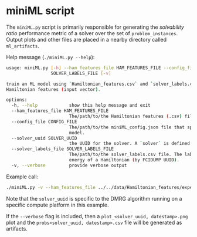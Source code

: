 # miniML script


The `miniML.py` script is primarily responsible for generating the *solvability ratio* performance metric of a solver over the set of `problem_instances`.   Output plots and other files are placed in a nearby directory called `ml_artifacts`. 


Help message (`./miniML.py --help`):

```bash
usage: miniML.py [-h] --ham_features_file HAM_FEATURES_FILE --config_file CONFIG_FILE --solver_uuid SOLVER_UUID --solver_labels_file
                 SOLVER_LABELS_FILE [-v]

train an ML model using `Hamiltonian_features.csv` and `solver_labels.csv`. The model attempts to predict the True/False solvability of a set of
Hamiltonian features (input vector).

options:
  -h, --help            show this help message and exit
  --ham_features_file HAM_FEATURES_FILE
                        The/path/to/the Hamiltonian features (.csv) file. Hamiltonian features are solver-agnostic.
  --config_file CONFIG_FILE
                        The/path/to/the miniML_config.json file that specifies the Hamiltonian features that should be considered for the ML
                        model.
  --solver_uuid SOLVER_UUID
                        the UUID for the solver. A `solver` is defined as an algorithm/hardware pair and assigned a UUID for tracking.
  --solver_labels_file SOLVER_LABELS_FILE
                        The/path/to/the solver_labels.csv file. The labels are True/False to indicate that a solver can find the ground state
                        energy of a Hamiltonian (by FCIDUMP UUID).
  -v, --verbose         provide verbose output

```


Example call:

```bash
./miniML.py -v --ham_features_file ../../data/Hamiltonian_features/experimental/fast_double_factorization_features/Hamiltonian_features.csv --config_file miniML_config.json --solver_uuid 16537433-9f4c-4eae-a65d-787dc3b35b59 --solver_labels_file ../../scripts/solver_labels.DMRG_Niagara_cluster_lowest_energy.16537433-9f4c-4eae-a65d-787dc3b35b59.csv --verbose
```

Note that the `solver_uuid` is specific to the DMRG algorithm running on a specific compute platform in this example.

If the `--verbose` flag is included, then a `plot_<solver_uuid, datestamp>.png` plot and the `probs<solver_uuid, datestamp>.csv` file will be generated as artifacts.
